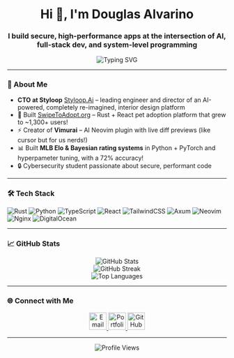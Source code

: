<h1 align="center">Hi 👋, I'm Douglas Alvarino</h1>
<h3 align="center">I build secure, high-performance apps at the intersection of AI, full-stack dev, and system-level programming</h3>

<p align="center">
  <img src="https://readme-typing-svg.demolab.com?font=Fira+Code&weight=600&size=22&pause=1000&center=true&vCenter=true&width=435&lines=Building+Rust+%2B+React+Apps;Neovim+Plugin+Dev+%F0%9F%91%93;AI%2C+ML%2C+LLMs+%E2%9A%A1;Elo+rating+systems+%E2%9A%BE;Tinkering+with+cool+tech" alt="Typing SVG" />
</p>

---

### 🧠 About Me

- **CTO at Styloop** [Styloop.Ai](styloop.ai) – leading engineer and director of an AI-powered, completely re-imagined, interior design platform
- 🐾 Built [SwipeToAdopt.org](https://swipetoadopt.org) – Rust + React pet adoption platform that grew to ~1,300+ users!
- ⚡ Creator of **Vimurai** – AI Neovim plugin with live diff previews (like cursor but for us nerds!)
- 📊 Built **MLB Elo & Bayesian rating systems** in Python + PyTorch and hyperpameter tuning, with a 72% accuracy! 
- 🔒 Cybersecurity student passionate about secure, performant code
---

### 🛠️ Tech Stack

![Rust](https://img.shields.io/badge/Rust-%23000000.svg?style=flat&logo=rust&logoColor=white)
![Python](https://img.shields.io/badge/Python-3670A0?style=flat&logo=python&logoColor=white)
![TypeScript](https://img.shields.io/badge/TypeScript-3178C6?style=flat&logo=typescript&logoColor=white)
![React](https://img.shields.io/badge/React-20232A?style=flat&logo=react&logoColor=61DAFB)
![TailwindCSS](https://img.shields.io/badge/TailwindCSS-06B6D4?style=flat&logo=tailwindcss&logoColor=white)
![Axum](https://img.shields.io/badge/Axum-Rust-red?style=flat)
![Neovim](https://img.shields.io/badge/Neovim-57A143?style=flat&logo=neovim&logoColor=white)
![Nginx](https://img.shields.io/badge/Nginx-009639?style=flat&logo=nginx&logoColor=white)
![DigitalOcean](https://img.shields.io/badge/DigitalOcean-0080FF?style=flat&logo=digitalocean&logoColor=white)

---

### 📈 GitHub Stats

<p align="center">
  <img src="https://github-readme-stats-omega-nine-40.vercel.app/api?username=AspireVenom&count_private=true&show_icons=true&theme=transparent&hide_border=true&force_rank=A%2B&rank_percentile=1&v=6" alt="GitHub Stats" />
  <br/>
  <img src="https://github-readme-streak-stats.herokuapp.com?user=AspireVenom&theme=transparent" alt="GitHub Streak" />
  <br/>
  <img src="https://github-readme-stats-omega-nine-40.vercel.app/api/top-langs?username=AspireVenom&layout=donut-vertical&theme=transparent&hide=html&hide_border=true&v=1" alt="Top Languages" />
</p>

---

### 🌐 Connect with Me

<p align="center">
  <!-- Email -->
  <a href="mailto:alvarino@usf.edu">
    <img src="https://img.shields.io/badge/Email-%23EA4335?style=for-the-badge&logo=gmail&logoColor=white" alt="Email" height="40">
  </a>
  
  <!-- Portfolio -->
  <a href="https://www.dalvarino.net">
    <img src="https://img.shields.io/badge/Portfolio-%23000000?style=for-the-badge&logo=safari&logoColor=white" alt="Portfolio" height="40">
  </a>
  
  <!-- GitHub -->
  <a href="https://github.com/AspireVenom">
    <img src="https://img.shields.io/badge/GitHub-%23181717?style=for-the-badge&logo=github&logoColor=white" alt="GitHub" height="40">
  </a>
</p>


--- 

<p align="center">
  <img src="https://komarev.com/ghpvc/?username=AspireVenom&label=Profile%20views&color=0e75b6&style=flat" alt="Profile Views" />
</p>
